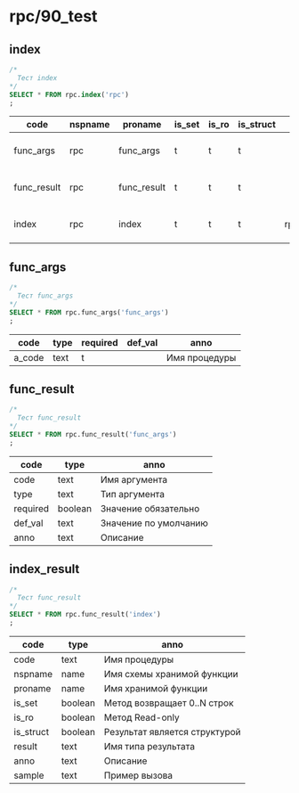 #  rpc/90_test
## index

```sql
/*
  Тест index
*/
SELECT * FROM rpc.index('rpc')
;
```
|   code     | nspname |   proname   | is_set | is_ro | is_struct |    result    |             anno              |         sample          
|------------|---------|-------------|--------|-------|-----------|--------------|-------------------------------|-------------------------
|func_args   | rpc     | func_args   | t      | t     | t         |              | Описание аргументов процедуры | {"a_code": "func_args"}
|func_result | rpc     | func_result | t      | t     | t         |              | Описание результата процедуры | {"a_code": "func_args"}
|index       | rpc     | index       | t      | t     | t         | rpc.func_def | Список описаний процедур      | 

## func_args

```sql
/*
  Тест func_args
*/
SELECT * FROM rpc.func_args('func_args')
;
```
| code  | type | required | def_val |     anno      
|-------|------|----------|---------|---------------
|a_code | text | t        |         | Имя процедуры

## func_result

```sql
/*
  Тест func_result
*/
SELECT * FROM rpc.func_result('func_args')
;
```
|  code   |  type   |         anno          
|---------|---------|-----------------------
|code     | text    | Имя аргумента
|type     | text    | Тип аргумента
|required | boolean | Значение обязательно
|def_val  | text    | Значение по умолчанию
|anno     | text    | Описание

## index_result

```sql
/*
  Тест func_result
*/
SELECT * FROM rpc.func_result('index')
;
```
|  code    |  type   |             anno              
|----------|---------|-------------------------------
|code      | text    | Имя процедуры
|nspname   | name    | Имя схемы хранимой функции
|proname   | name    | Имя хранимой функции
|is_set    | boolean | Метод возвращает 0..N строк
|is_ro     | boolean | Метод Read-only
|is_struct | boolean | Результат является структурой
|result    | text    | Имя типа результата
|anno      | text    | Описание
|sample    | text    | Пример вызова

